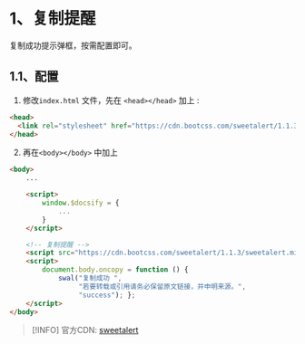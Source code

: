 # 1、复制提醒
复制成功提示弹框，按需配置即可。

## 1.1、配置
1. 修改`index.html` 文件，先在 `<head></head>` 加上 :

```html
<head>
  <link rel="stylesheet" href="https://cdn.bootcss.com/sweetalert/1.1.3/sweetalert.min.css" type='text/css' media='all' />
</head>
```

2. 再在`<body></body>` 中加上

```html
<body>
    ...

    <script>
        window.$docsify = {
            ...
        }
    </script>

    <!-- 复制提醒 -->
    <script src="https://cdn.bootcss.com/sweetalert/1.1.3/sweetalert.min.js"></script>
    <script>
        document.body.oncopy = function () {
            swal("复制成功 ",
                 "若要转载或引用请务必保留原文链接，并申明来源。",
                 "success"); };
    </script>
</body>
```
> [!INFO]
> 官方CDN:
>   [sweetalert](https://www.jsdelivr.com/package/npm/sweetalert)

